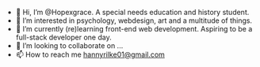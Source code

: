 - 👋 Hi, I’m @Hopexgrace. A special needs education and history student. 
- 👀 I’m interested in psychology, webdesign, art and a multitude of things. 
- 🌱 I’m currently (re)learning front-end web development. Aspiring to be a full-stack developer one day.
- 💞️ I’m looking to collaborate on ...
- 📫 How to reach me hannyrilke01@gmail.com 

<!---

